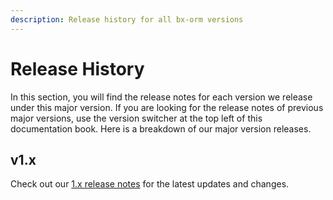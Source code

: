 ```yaml
---
description: Release history for all bx-orm versions
---
```


# Release History

In this section, you will find the release notes for each version we release under this major version. If you are looking for the release notes of previous major versions, use the version switcher at the top left of this documentation book. Here is a breakdown of our major version releases.

## v1.x

Check out our [1.x release notes](release-history/1x.md) for the latest updates and changes.